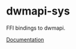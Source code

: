 # dwmapi-sys #
FFI bindings to dwmapi.

[Documentation](https://retep998.github.io/doc/dwmapi-sys/)
